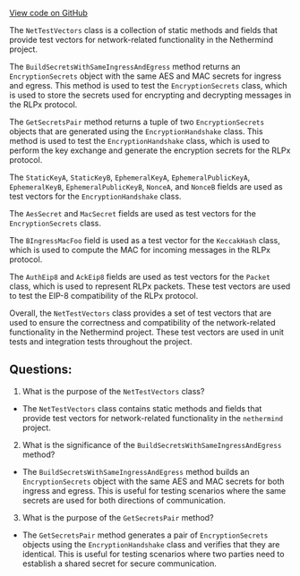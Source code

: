 [View code on GitHub](https://github.com/nethermindeth/nethermind/Nethermind.Network.Test/NetTestVectors.cs)

The `NetTestVectors` class is a collection of static methods and fields that provide test vectors for network-related functionality in the Nethermind project. 

The `BuildSecretsWithSameIngressAndEgress` method returns an `EncryptionSecrets` object with the same AES and MAC secrets for ingress and egress. This method is used to test the `EncryptionSecrets` class, which is used to store the secrets used for encrypting and decrypting messages in the RLPx protocol.

The `GetSecretsPair` method returns a tuple of two `EncryptionSecrets` objects that are generated using the `EncryptionHandshake` class. This method is used to test the `EncryptionHandshake` class, which is used to perform the key exchange and generate the encryption secrets for the RLPx protocol.

The `StaticKeyA`, `StaticKeyB`, `EphemeralKeyA`, `EphemeralPublicKeyA`, `EphemeralKeyB`, `EphemeralPublicKeyB`, `NonceA`, and `NonceB` fields are used as test vectors for the `EncryptionHandshake` class.

The `AesSecret` and `MacSecret` fields are used as test vectors for the `EncryptionSecrets` class.

The `BIngressMacFoo` field is used as a test vector for the `KeccakHash` class, which is used to compute the MAC for incoming messages in the RLPx protocol.

The `AuthEip8` and `AckEip8` fields are used as test vectors for the `Packet` class, which is used to represent RLPx packets. These test vectors are used to test the EIP-8 compatibility of the RLPx protocol.

Overall, the `NetTestVectors` class provides a set of test vectors that are used to ensure the correctness and compatibility of the network-related functionality in the Nethermind project. These test vectors are used in unit tests and integration tests throughout the project.
## Questions: 
 1. What is the purpose of the `NetTestVectors` class?
- The `NetTestVectors` class contains static methods and fields that provide test vectors for network-related functionality in the `nethermind` project.

2. What is the significance of the `BuildSecretsWithSameIngressAndEgress` method?
- The `BuildSecretsWithSameIngressAndEgress` method builds an `EncryptionSecrets` object with the same AES and MAC secrets for both ingress and egress. This is useful for testing scenarios where the same secrets are used for both directions of communication.

3. What is the purpose of the `GetSecretsPair` method?
- The `GetSecretsPair` method generates a pair of `EncryptionSecrets` objects using the `EncryptionHandshake` class and verifies that they are identical. This is useful for testing scenarios where two parties need to establish a shared secret for secure communication.
